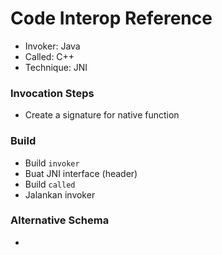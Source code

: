 # Code Interop Reference

* Invoker: Java
* Called: C++
* Technique: JNI

### Invocation Steps

- Create a signature for native function

### Build

- Build `invoker`
- Buat JNI interface (header)
- Build `called`
- Jalankan invoker

### Alternative Schema

- 
